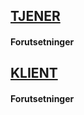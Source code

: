## [TJENER](https://gitlab.stud.idi.ntnu.no/idatt2106_2022_08/backend)

#### Forutsetninger

## [KLIENT](https://gitlab.stud.idi.ntnu.no/idatt2106_2022_08/frontend)

#### Forutsetninger